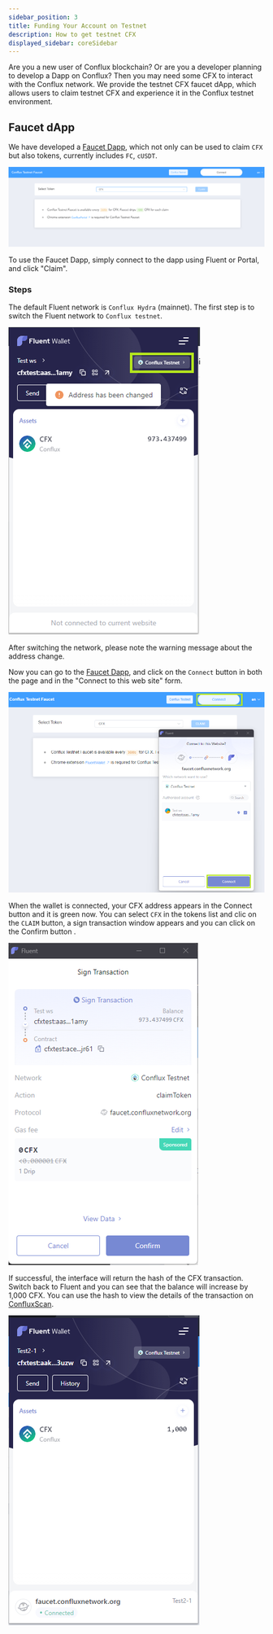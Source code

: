 ```yaml
---
sidebar_position: 3
title: Funding Your Account on Testnet
description: How to get testnet CFX
displayed_sidebar: coreSidebar
---
```


Are you a new user of Conflux blockchain? Or are you a developer planning to develop a Dapp on Conflux? Then you may need some CFX to interact with the Conflux network. We provide the testnet CFX faucet dApp, which allows users to claim testnet CFX and experience it in the Conflux testnet environment.

## Faucet dApp

We have developed a [Faucet Dapp](https://faucet.confluxnetwork.org/), which not only can be used to claim `CFX` but also tokens, currently includes `FC`, `cUSDT`.

![Dapp-faucet](./img/Dapp-faucet-1)

To use the Faucet Dapp, simply connect to the dapp using Fluent or Portal, and click "Claim".

### Steps

The default Fluent network is `Conflux Hydra` (mainnet). The first step is to switch the Fluent network to `Conflux testnet`. 

![SwitchNetwork](./img/SwitchNetwork)

After switching the network, please note the warning message about the address change.  

Now you can go to the [Faucet Dapp](http://faucet.confluxnetwork.org/), and click on the `Connect` button in both the page and in the "Connect to this web site" form.

![FaucetConnectFluent](./img/FaucetConnectFluent)

When the wallet is connected, your CFX address appears in the Connect button and it is green now. 
You can select `CFX` in the tokens list and clic on the `CLAIM` button, a sign transaction window appears and you can click on the Confirm button . 

![SignTransaction](./img/SignTransaction)

If successful, the interface will return the hash of the CFX transaction. Switch back to Fluent and you can see that the balance will increase by 1,000 CFX. You can use the hash to view the details of the transaction on [ConfluxScan](https://testnet.confluxscan.io/).
 
![AddressWithTestCFX](./img/AddressWithTestCFX)

